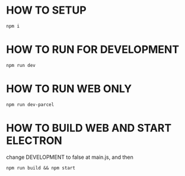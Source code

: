 # HOW TO SETUP
<code>npm i</code>

# HOW TO RUN FOR DEVELOPMENT
<code>npm run dev</code>

# HOW TO RUN WEB ONLY
<code>npm run dev-parcel</code>

# HOW TO BUILD WEB AND START ELECTRON
change DEVELOPMENT to false at main.js, and then

<code>npm run build && npm start</code>